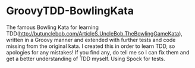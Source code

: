 # GroovyTDD-BowlingKata
The famous Bowling Kata for learning TDD(http://butunclebob.com/ArticleS.UncleBob.TheBowlingGameKata), written in a Groovy manner and extended with further tests and code missing from the original kata. I created this in order to learn TDD, so apologies for any mistakes! If you find any, do tell me so I can fix them and get a better understanding of TDD myself. 
Using Spock for tests.
